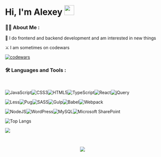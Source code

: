 


<h1 align="left">Hi, I'm Alexey <img src="https://github.com/blackcater/blackcater/raw/main/images/Hi.gif" height="32"/></h1>

### :man_technologist: About Me :
:man: I do frontend and backend development and am interested in new things

:crossed_swords: I am sometimes on codewars

[![codewars](https://www.codewars.com/users/alexixx/badges/large)](https://www.codewars.com/users/alexixx)  


### :hammer_and_wrench: Languages and Tools :
<br>
  
  ![JavaScript](https://img.shields.io/badge/javascript-%23323330.svg?style=for-the-badge&logo=javascript&logoColor=%23F7DF1E)![CSS3](https://img.shields.io/badge/css3-%231572B6.svg?style=for-the-badge&logo=css3&logoColor=white)![HTML5](https://img.shields.io/badge/html5-%23E34F26.svg?style=for-the-badge&logo=html5&logoColor=white)![TypeScript](https://img.shields.io/badge/typescript-%23007ACC.svg?style=for-the-badge&logo=typescript&logoColor=white)![React](https://img.shields.io/badge/react-%2320232a.svg?style=for-the-badge&logo=react&logoColor=%2361DAFB)![jQuery](https://img.shields.io/badge/jquery-%230769AD.svg?style=for-the-badge&logo=jquery&logoColor=white)




![Less](https://img.shields.io/badge/less-2B4C80?style=for-the-badge&logo=less&logoColor=white)![Pug](https://img.shields.io/badge/Pug-FFF?style=for-the-badge&logo=pug&logoColor=A86454)![SASS](https://img.shields.io/badge/SASS-hotpink.svg?style=for-the-badge&logo=SASS&logoColor=white)![Gulp](https://img.shields.io/badge/GULP-%23CF4647.svg?style=for-the-badge&logo=gulp&logoColor=white)![Babel](https://img.shields.io/badge/Babel-F9DC3e?style=for-the-badge&logo=babel&logoColor=black)![Webpack](https://img.shields.io/badge/webpack-%238DD6F9.svg?style=for-the-badge&logo=webpack&logoColor=black)

![NodeJS](https://img.shields.io/badge/node.js-6DA55F?style=for-the-badge&logo=node.js&logoColor=white)![WordPress](https://img.shields.io/badge/WordPress-%23117AC9.svg?style=for-the-badge&logo=WordPress&logoColor=white)![MySQL](https://img.shields.io/badge/mysql-%2300f.svg?style=for-the-badge&logo=mysql&logoColor=white)![Microsoft SharePoint ](https://img.shields.io/badge/Microsoft_SharePoint-0078D4?style=for-the-badge&logo=microsoft-sharepoint&logoColor=white)
  









  








![Top Langs](https://github-readme-stats.vercel.app/api/top-langs/?username=alexixx&layout=compact&theme=apprentice&hide_border=true) 

![](https://github-profile-summary-cards.vercel.app/api/cards/profile-details?username=alexixx&theme=apprentice)

<!--
![](https://github-profile-summary-cards.vercel.app/api/cards/most-commit-language?username=alexixx&theme=apprentice) ![](https://github-profile-summary-cards.vercel.app/api/cards/repos-per-language?username=alexixx&theme=apprentice)
-->



<!--
![](https://github-profile-summary-cards.vercel.app/api/cards/stats?username=alexixx&theme=apprentice) ![](https://github-profile-summary-cards.vercel.app/api/cards/productive-time?username=alexixx&theme=apprentice)
-->
<br>
<div align="center" width="100%">
  
  ![ ](https://komarev.com/ghpvc/?username=alexixx)

</div>


<!--
**alexixx/alexixx** is a ✨ _special_ ✨ repository because its `README.md` (this file) appears on your GitHub profile.

Here are some ideas to get you started:

- 🔭 I’m currently working on ...
- 🌱 I’m currently learning ...
- 👯 I’m looking to collaborate on ...
- 🤔 I’m looking for help with ...
- 💬 Ask me about ...
- 📫 How to reach me: ...
- 😄 Pronouns: ...
- ⚡ Fun fact: ...
-->

